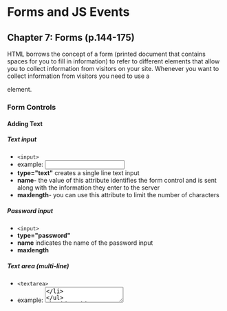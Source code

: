 # Forms and JS Events

## Chapter 7: Forms (p.144-175)

HTML borrows the concept of a form (printed document that contains spaces for you to fill in information) to refer to different elements that allow you to collect information from visitors on your site. Whenever you want to collect information from visitors you need to use a <form> element.

### Form Controls

#### Adding Text

##### Text input

* `<input>`
* example: <input> 
* **type="text"** creates a single line text input
* **name**- the value of this attribute identifies the form control and is sent along with the information they enter to the server
* **maxlength**- you can use this attribute to limit the number of characters

##### Password input

* `<input>`
* **type="password"**
* **name** indicates the name of the password input
* **maxlength** 

##### Text area (multi-line)

* `<textarea>`
* example: <textarea>

#### Making Choices

##### Radio buttons 

* when a user must select one of a number of options
* `<input>`
* **type="radio"**
* **name**
* **value** of each button in a group should be different
* **checked** attribute is used to indicate which value, if any, should be selected when the page loads

##### Checkboxes

* `<input>`
* **type="checkbox"**
* **name**
* **value**
* **checked**

##### Drop-down boxes

* `<select>` allows users to select one option from a drop down list
* **name**
* `<option>` element is used to specify the options that the user can select from
* **value**- the `<option>` element uses the value that is sent to the server along with the name of the control if this option is selected
* **selected** 

##### Multiple select box

* `<select>`
* **size**- you can turn a drop down select box into a box that shows more than one option by adding the size attribute
* **multiple**- you can allow users to select multiple options from the list by adding the multiple attribute

##### File input box

* `<input>`
* **type="file"**

##### Submit button

* `<input>`
* **type="submit"
* **name**
* **value**

##### Image button

* `<input>`
* **type="image"
* if you want to use an image for the submit button, you can give the attribute a value of image

##### Grouping form elements

* `<fieldset>` groups related form controls together
* `<legend>` comes after fieldset and contains a caption to identify the purpose of that group of form controls

## Chapter 14: Lists, Tables & Forms (pp.330-357)

* List markers can be given different appearances using the list-style-type and list-style image properties
* Table cells can have a different border and spacing in different browsers, but there are properties you can use to control them and make more consistent
* Forms are easier to use if the form controls are vertically aligned using CSS
* Forms benefit from styles that make them feel more interactive

## Chapter 6: Events (pp.243-292)

Events are the browser's way of indicating when something has happened

### Different Event Types

Any of these events can be used to trigger a function in your JavaScript code

#### UI Events

* occur when a user interacts with the browser's user interface rather than the web page
* **load**- web page has finished loading
* **unload**- web page is unloading (usually because a new page was requested)
* **error**- browser encounters a JavaScript error or an asset doesm't exist
*  **resize**- browser window has been resized
* **scroll**- user has scrolled up of down the page

#### Keyboard Events

* occur when a user interacts with the keyboard
* **input**- fires when the value of an `<input>` or `<textarea>` element changes
* **keydown**- user first presses a key
* **keyup**- user releases a key
* **keypress**- character is being inserted

#### Mouse Events

* occur when a user interacts with a mouse, trackpad or touchscreen
* **click**- user presses and releases a button over the same element
* **dblclick**- ...presses and releases button twice...
* **mousedown**- ...presses a mouse button...
* **mouseup**- ...releases a mouse button...
* **mousemove**- ...moves the mouse (not on a touchscreen)
* **mouseover**- ...moves the mouse over an element (not on a touchscreen)
* **mouseout**- ...moves the mouse off an element (not on a touch screen)

#### Load

The load event is commonly used to trigger scripts that access the content of the page

#### Focus and Blur

The HTML elements you can interact with, such as links and form elements, can gain focus. These events fire when they gain or lose focus

### W3C DOM Events

The DOM events specification is managed by the W3C (who also look after other specifications including HTML, CSS and XML)

### HTML5 Events

The HTML5 specification deltails events that browsers are expected to support that are specifically used with HTML

### BOM Events

Browser manufacturers also implement some events as part of their *Browser Object Model*. Typically, these events are not covered by W3C specifications

### Summary 

* when an event has occurred, it is often described as having **fired** or been **raised**
* events are said to **trigger** a function or script
* **binding** is the process of stating which event you are waiting to happen, and which element you are waiting for the event to happen upon
* you can use event delegation to monitor for events that happen on all of the children of an element
* the most commonly used events are the W3C DOM events, although there are others in HTML5 specification as well as browser-specific elements